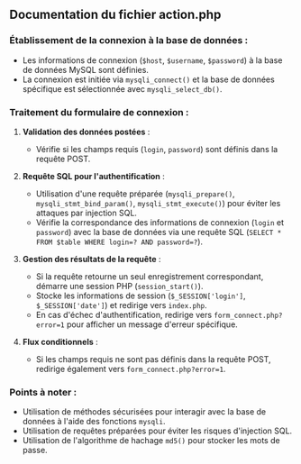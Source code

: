 ## Documentation du fichier action.php

### Établissement de la connexion à la base de données :
- Les informations de connexion (`$host`, `$username`, `$password`) à la base de données MySQL sont définies.
- La connexion est initiée via `mysqli_connect()` et la base de données spécifique est sélectionnée avec `mysqli_select_db()`.

### Traitement du formulaire de connexion :
1. **Validation des données postées** :
   - Vérifie si les champs requis (`login`, `password`) sont définis dans la requête POST.

2. **Requête SQL pour l'authentification** :
   - Utilisation d'une requête préparée (`mysqli_prepare()`, `mysqli_stmt_bind_param()`, `mysqli_stmt_execute()`) pour éviter les attaques par injection SQL.
   - Vérifie la correspondance des informations de connexion (`login` et `password`) avec la base de données via une requête SQL (`SELECT * FROM $table WHERE login=? AND password=?`).

3. **Gestion des résultats de la requête** :
   - Si la requête retourne un seul enregistrement correspondant, démarre une session PHP (`session_start()`).
   - Stocke les informations de session (`$_SESSION['login']`, `$_SESSION['date']`) et redirige vers `index.php`.
   - En cas d'échec d'authentification, redirige vers `form_connect.php?error=1` pour afficher un message d'erreur spécifique.

4. **Flux conditionnels** :
   - Si les champs requis ne sont pas définis dans la requête POST, redirige également vers `form_connect.php?error=1`.

### Points à noter :
- Utilisation de méthodes sécurisées pour interagir avec la base de données à l'aide des fonctions `mysqli`.
- Utilisation de requêtes préparées pour éviter les risques d'injection SQL.
- Utilisation de l'algorithme de hachage `md5()` pour stocker les mots de passe.
